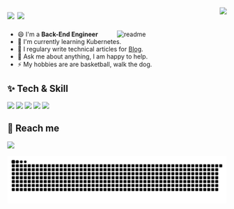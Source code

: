 ### 

<h1>
<img width='35' src='https://cdn.jsdelivr.net/gh/yesmore/img/img/pop_cat.gif'/>  <img src='https://readme-typing-svg.herokuapp.com?vCenter=true&height=25&lines=%F0%9D%91%AF%F0%9D%92%86%F0%9D%92%86%F0%9D%92%86%F0%9D%92%86%F0%9D%92%86%F0%9D%92%86%F0%9D%92%86%F0%9D%92%86%F0%9D%92%93%F0%9D%92%86~'/>
  <img align='right' src="https://visitor-badge.glitch.me/badge?page_id=xuchu-lgtm.xuchu-lgtm" /> 	
</h1>

<img align='right' width='50%' alt='readme' src="https://github-readme-stats.vercel.app/api?username=xuchu-lgtm&show_icons=true&theme=react" />

- 😄 I'm a **Back-End Engineer** 
- 🌱 I'm currently learning Kubernetes.
- 📝 I regulary write technical articles for [Blog](https://www.cnblogs.com/sunxuchu).
- 💬 Ask me about anything, I am happy to help.
- ⚡ My hobbies are are basketball, walk the dog.

## ✨ Tech & Skill

<p>	
<img src="https://img.shields.io/badge/-JavaScript-%23F7DF1C?style=for-the-badge&logo=javascript&logoColor=000000&labelColor=%23F7DF1C&color=%23FFCE5A"/>
<img src="https://img.shields.io/badge/jquery-%230769AD.svg?style=for-the-badge&logo=jquery&logoColor=white"/>	  
<img src="https://img.shields.io/badge/redis-%23F05032.svg?style=for-the-badge&logo=redis&logoColor=white"/>
<img src="https://img.shields.io/badge/mysql-%2300f.svg?style=for-the-badge&logo=mysql&logoColor=white"/>
<img src="https://img.shields.io/badge/-Git-%23F05032?style=for-the-badge&logo=git&logoColor=%23ffffff"/>  
</p>


## 🤖 Reach me

<a href='mailto:sunxuchu.me_at_gmail.com'><img src='https://img.shields.io/badge/-sunxuchu.me@gmail.com-911318?style=flat-square&logo=Mail.RU&logoColor=white&labelColor=c14438'/></a> 
<br>
<div align="center"><img src="https://raw.githubusercontent.com/xuchu-lgtm/xuchu-lgtm/main/assets/github-contribution-grid-snake.svg" /></div>